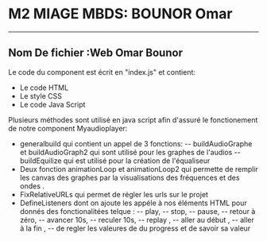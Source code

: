
# M2 MIAGE MBDS: BOUNOR Omar 

_______________
## Nom De fichier :Web Omar Bounor

Le code du component est écrit en "index.js" et contient:
- Le code HTML
- Le style CSS
- Le code Java Script

Plusieurs méthodes sont utilisé en java script afin d'assuré le fonctionement de notre component Myaudioplayer:
- generalbuild qui contient un appel de 3 fonctions:
		-- buildAudioGraphe et buildAudioGraph2 qui sont utilisé pour les graphes de l'audios
		-- buildEquilize qui est utilisé pour la création de l'équaliseur
- Deux fonction animationLoop et animationLoop2 qui permette de remplir les canvas des graphes par la visualisations des fréquences et des ondes .
- FixRelativeURLs qui permet de régler les urls sur le projet
- DefineListeners dont on ajoute les appéle à nos éléments HTML pour donnés des fonctionalitées telque :
		-- play, 
		-- stop, 
		-- pause, 
		-- retour à zéro, 
		-- avancer 10s, 
		-- reculer 10s, 
		-- replay , 
		-- aller au début , 
		-- aller à la fin , 
		-- de regler les valeures de du progress et de savoir sa valeur  

		


 

